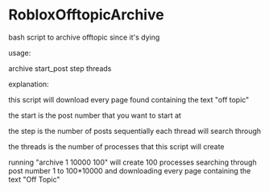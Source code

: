 # RobloxOfftopicArchive
bash script to archive offtopic since it's dying


usage:

archive start_post step threads

explanation:

this script will download every page found containing the text "off topic"

the start is the post number that you want to start at

the step is the number of posts sequentially each thread will search through

the threads is the number of processes that this script will create


running "archive 1 10000 100" will create 100 processes searching through post number 1 to 100*10000 and downloading every page containing the text "Off Topic"
